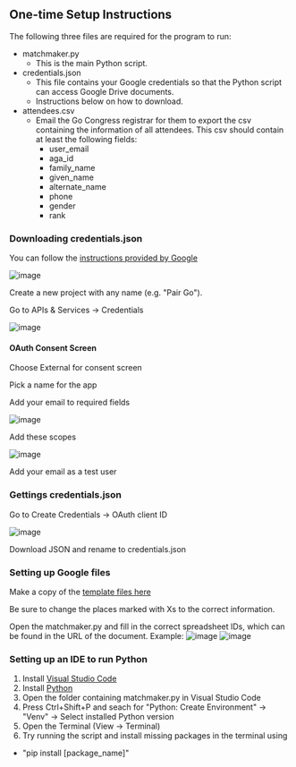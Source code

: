 ## One-time Setup Instructions

The following three files are required for the program to run: 
- matchmaker.py
  - This is the main Python script.
- credentials.json
  - This file contains your Google credentials so that the Python script can access Google Drive documents.
  - Instructions below on how to download.
- attendees.csv
  - Email the Go Congress registrar for them to export the csv containing the information of all attendees. This csv should contain at least the following fields:
    - user_email
    - aga_id
    - family_name
    - given_name
    - alternate_name
    - phone
    - gender
    - rank

### Downloading credentials.json

You can follow the [instructions provided by Google](https://developers.google.com/docs/api/quickstart/python)

![image](https://github.com/0lionelzhang0/pairgo_matchmaker/assets/36424267/499f7dc9-6efc-4e1e-bdd9-c141e64d0995)

Create a new project with any name (e.g. "Pair Go").

Go to APIs & Services -> Credentials

![image](https://github.com/0lionelzhang0/pairgo_matchmaker/assets/36424267/8f6f7b33-de19-4b05-987e-1ccb84a71838)

#### OAuth Consent Screen

Choose External for consent screen

Pick a name for the app

Add your email to required fields

![image](https://github.com/0lionelzhang0/pairgo_matchmaker/assets/36424267/32848e9d-454b-4189-84b3-41acc8663649)

Add these scopes

![image](https://github.com/0lionelzhang0/pairgo_matchmaker/assets/36424267/83dd1da4-283b-452b-81f3-5d47e249ee36)

Add your email as a test user

### Gettings credentials.json

Go to Create Credentials -> OAuth client ID

![image](https://github.com/0lionelzhang0/pairgo_matchmaker/assets/36424267/10cd5d72-cd0a-4ffe-a3be-82919ae842b4)

Download JSON and rename to credentials.json

### Setting up Google files

Make a copy of the [template files here](https://drive.google.com/drive/folders/1gv6l1rI5Mci498kiZeP2z3UkYQp-BQ2j?usp=sharing)

Be sure to change the places marked with Xs to the correct information.

Open the matchmaker.py and fill in the correct spreadsheet IDs, which can be found in the URL of the document.
Example:
![image](https://github.com/0lionelzhang0/pairgo_matchmaker/assets/36424267/7da273de-b955-4132-92f8-def947697591)
![image](https://github.com/0lionelzhang0/pairgo_matchmaker/assets/36424267/300945ef-d710-40ca-b710-f87895762c44)

### Setting up an IDE to run Python

1. Install [Visual Studio Code](https://code.visualstudio.com/Download)
2. Install [Python](https://www.python.org/downloads/)
3. Open the folder containing matchmaker.py in Visual Studio Code
4. Press Ctrl+Shift+P and seach for "Python: Create Environment" -> "Venv" -> Select installed Python version
5. Open the Terminal (View -> Terminal)
6. Try running the script and install missing packages in the terminal using
- "pip install [package_name]"
